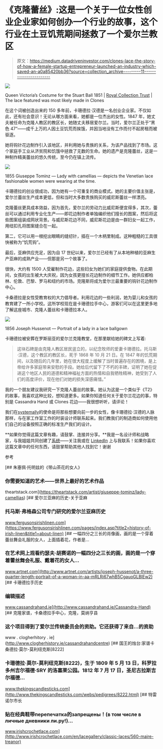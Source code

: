 # 《克隆蕾丝》:这是一个关于一位女性创业企业家如何创办一个行业的故事，这个行业在土豆饥荒期间拯救了一个爱尔兰教区

> 原文：<https://medium.datadriveninvestor.com/clones-lace-the-story-of-how-a-female-startup-entrepreneur-launched-an-industry-which-saved-an-a0a85420bb36?source=collection_archive---------11----------------------->

![](img/ca6d1f50ecdbb03c69ad13a20b4617b5.png)

Queen Victoria’s Costume for the Stuart Ball 1851 | [Royal Collection Trust](https://www.royalcollection.org.uk/copyright) | The lace featured was most likely made in Clones

在这个词被创造出来的 150 多年前，卡珊德拉·汉德是一名创业企业家。不仅如此，还有社会意识！无论从哪方面来看，她都是一位杰出的女性。1847 年，她丈夫被任命为克隆人教区的教区长，她随丈夫移居爱尔兰。当时，爱尔兰正处于“黑色 47”——成千上万的人因土豆饥荒而挨饿，并因当地没有工作而付不起房租而被驱逐。

她将钩针花边制作引入该地区，并利用她与贵族的关系，为该产品找到了市场。这个家庭手工业从济贫院和饥饿中拯救了无数的生命。她的遗产是克隆蕾丝，这是一种制作精美蕾丝的悠久传统，至今仍在镇上流传。

![](img/11fd2c9dfdb6c3621d3ff98da3f2c4f6.png)

1855 Giuseppe Tominz — Lady with camellias — depicts the Venetian lace fashionable women were wearing at the time.

卡珊德拉的创业很成功，因为她有一个可重复的商业模式。她的主要价值主张是，爱尔兰蕾丝生产成本更低，但和当时大多数贵族购买的威尼斯蕾丝一样漂亮。

克隆蕾丝更具成本效益，因为首先，爱尔兰的劳动力比威尼斯便宜得多，其次，蕾丝可以通过利用专业化生产——即花边制作者单独编织他们擅长的图案，然后将这些图案组装成网状背景。与威尼斯花边不同，威尼斯花边是由一群妇女一起工作，用纽扣孔将图案缝合在一起。

第二，它可以用一根挖出眼睛的缝纫针，插在一个木柄里制成。这种粗糙的工具很快被称为“饥荒钩”。

最后，亚麻供应充足，因为自 17 世纪以来，爱尔兰已经有了从本地种植的亚麻生产亚麻的成熟产业——但那是另一个故事了。

很快，大约有 1500 人受雇制作花边，这些妇女为她们的家庭提供食物。在此期间，女孩的出生被大大庆祝，因为女孩更擅长花边制作的细节工作。她供应都柏林、伦敦、巴黎、罗马和纽约的市场。克隆斯将成为爱尔兰最重要的钩针花边制作中心。

卡桑德拉是女性受教育权的大力倡导者。利用花边的一些利润，她为婴儿和女孩的教育建了一所小学校。这所学校现在是卡珊德拉手中心，游客们可以在这里更多地了解这座城市、克隆人蕾丝和卡珊德拉本人。

![](img/1e686e6899b1ceecd0a4049423e1a7c0.png)

1856 Joseph Hussenot — Portrait of a lady in a lace ballgown

卡珊德拉被安葬在罗斯丽亚的爱尔兰克隆教堂，在那里献给她的碑文上写着:

> 这块石碑是由克隆人教区居民竖立的，以纪念牧师的爱妻卡珊德拉。托马斯·汉德，这个教区的教区长，死于 1868 年 10 月 21 日。在 1847 年的饥荒期间，以及随后的几年里，她在很大程度上缓解了当时普遍存在的困境，是上帝给许多家庭带来安慰的手段。她给后代留下了不朽的丰碑，证明了她在促进这个地区人民的道德和精神福祉方面的热情和自我牺牲精神，她受到了人们的高度评价，现在他们对她的损失深感痛惜。”

我的一个朋友建议我研究一下克隆人蕾丝的故事。她认为这是一个类似于《T2》的故事，我喜欢这种比较，想知道更多。如果你知道任何关于爱尔兰花边的事，特别是 Cassandra Hand 或 Clones 花边——我很想听听，请评论！

我们在[systemally](http://systerly.com)的使命是将那些想要向前一步的女性，像卡珊德拉·汉德的人脉那样，与在家工作室工作的时装设计师联系起来。我们教我们的制造商如何使用他们自己的设备按照正确的标准生产我们的设计。

**如果你觉得这篇文章有趣，请鼓掌、连接并分享。**我是一名设计师和战略家，与我姐姐共同创建了[系统](http://systerly.com)——关注我或在 [LinkedIn](http://www.linkedin.com/in/meli-axford-77452845) 上与我联系！如果你喜欢这篇文章中的任何东西，请鼓掌帮助其他人找到它！谢谢

参考

[](https://theartstack.com/artist/giuseppe-tominz/lady-camellias) [## 朱塞佩·托明兹的《带山茶花的女人》

### 你需要知道的艺术——世界上最好的艺术作品

theartstack.com](https://theartstack.com/artist/giuseppe-tominz/lady-camellias) [](https://www.fergusonsirishlinen.com/pages/index.asp?title2=history-of-irish-linen&title1=about-linen) [## 爱尔兰亚麻的历史-关于亚麻

### 托马斯·弗格森公司专门研究的爱尔兰亚麻历史

www.fergusonsirishlinen.com](https://www.fergusonsirishlinen.com/pages/index.asp?title2=history-of-irish-linen&title1=about-linen) [](http://www.artnet.com/artists/joseph-hussenot/a-three-quarter-length-portrait-of-a-woman-in-aa-mRLRi67whB5CgauoGLBlEw2) [## 一幅四分之三长的肖像画，画的是一个穿着蕾丝舞会礼服的女人，上面插着花，作者是…

### 在艺术网上观看约瑟夫·胡赛诺的一幅四分之三长的画，画的是一个穿着蕾丝舞会礼服、戴着花的女人…

www.artnet.com](http://www.artnet.com/artists/joseph-hussenot/a-three-quarter-length-portrait-of-a-woman-in-aa-mRLRi67whB5CgauoGLBlEw2) [](http://www.cassandrahand.ie/Cassandra-Hand) [## 卡珊德拉手历史

### 编辑描述

www.cassandrahand.ie](http://www.cassandrahand.ie/Cassandra-Hand)  [## 克隆家谱，卡桑德拉手中心，克隆，莫纳亨县

### 这个项目得到了爱尔兰传统委员会的资助。它还获得了来自…的资助

www . clogherhitory . ie](http://www.clogherhistory.ie/cassandrahandcentre) [](http://www.thekingscandlesticks.com/webs/pedigrees/8222.html) [## 国王的烛台:家谱卡桑德拉·莫尔-莫利纽克斯[8222]

### 卡珊德拉·莫尔-莫利纽克斯(8222)，生于 1809 年 5 月 13 日，科罗拉多州吉尔福德·SRY 的洛塞莱公园。1812 年 7 月 17 日，圣尼古拉斯吉尔福德…

www.thekingscandlesticks.com](http://www.thekingscandlesticks.com/webs/pedigrees/8222.html) [](http://www.irishcrochetlace.com/en/lacegallery/classic-laces/560-maire-treanor) [## 特雷诺尔市长

### 贴在经典鞋带перепечатка的запрещены！(в том числе в личные дневники ли.ру!)…

www.irishcrochetlace.com](http://www.irishcrochetlace.com/en/lacegallery/classic-laces/560-maire-treanor)